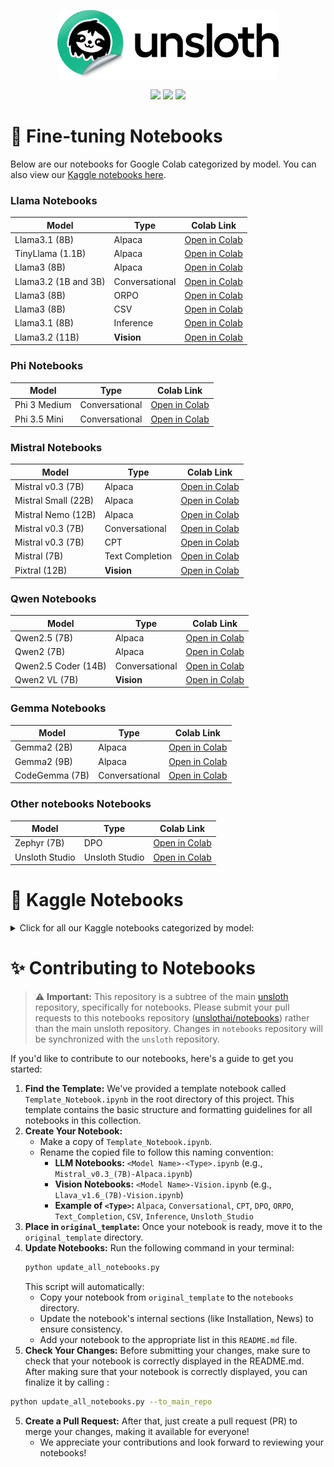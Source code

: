 <div align="center">

  <a href="https://unsloth.ai"><picture>
    <source media="(prefers-color-scheme: dark)" srcset="https://raw.githubusercontent.com/unslothai/unsloth/main/images/unsloth%20logo%20white%20text.png">
    <source media="(prefers-color-scheme: light)" srcset="https://raw.githubusercontent.com/unslothai/unsloth/main/images/unsloth%20logo%20black%20text.png">
    <img alt="unsloth logo" src="https://raw.githubusercontent.com/unslothai/unsloth/main/images/unsloth%20logo%20black%20text.png" height="110" style="max-width: 100%;">
  </picture></a>
  
<a href="https://colab.research.google.com/drive/1Ys44kVvmeZtnICzWz0xgpRnrIOjZAuxp?usp=sharing"><img src="https://raw.githubusercontent.com/unslothai/unsloth/main/images/start free finetune button.png" height="48"></a>
<a href="https://discord.gg/unsloth"><img src="https://raw.githubusercontent.com/unslothai/unsloth/main/images/Discord button.png" height="48"></a>
<a href="https://docs.unsloth.ai"><img src="https://raw.githubusercontent.com/unslothai/unsloth/refs/heads/main/images/Documentation%20Button.png" height="48"></a>

</div>

<!-- 🛑 🚨 DO NOT EDIT MANUALLY THIS SECTION UNTIL `end of notebook links`!! 🛑 🚨 -->
<!-- 🛑 🚨 THIS SECTION IS GENERATED BY `update_all_notebooks.py` AUTOMATICALLY 🛑 🚨  -->

# 📒 Fine-tuning Notebooks
Below are our notebooks for Google Colab categorized by model.
You can also view our [Kaggle notebooks here](https://github.com/unslothai/unsloth/notebooks/#Kaggle-Notebooks).

### Llama Notebooks
| Model | Type | Colab Link | 
| --- | --- | --- | 
| Llama3.1 (8B) | Alpaca | [Open in Colab](https://colab.research.google.com/github/unslothai/unsloth/blob/main/nb/nb/Llama3.1_(8B)-Alpaca.ipynb)
| TinyLlama (1.1B) | Alpaca | [Open in Colab](https://colab.research.google.com/github/unslothai/unsloth/blob/main/nb/nb/TinyLlama_(1.1B)-Alpaca.ipynb)
| Llama3 (8B) | Alpaca | [Open in Colab](https://colab.research.google.com/github/unslothai/unsloth/blob/main/nb/nb/Llama3_(8B)-Alpaca.ipynb)
| Llama3.2 (1B and 3B) | Conversational | [Open in Colab](https://colab.research.google.com/github/unslothai/unsloth/blob/main/nb/nb/Llama3.2_(1B_and_3B)-Conversational.ipynb)
| Llama3 (8B) | ORPO | [Open in Colab](https://colab.research.google.com/github/unslothai/unsloth/blob/main/nb/nb/Llama3_(8B)-ORPO.ipynb)
| Llama3 (8B) | CSV | [Open in Colab](https://colab.research.google.com/github/unslothai/unsloth/blob/main/nb/nb/Llama3_(8B)-CSV.ipynb)
| Llama3.1 (8B) | Inference | [Open in Colab](https://colab.research.google.com/github/unslothai/unsloth/blob/main/nb/nb/Llama3.1_(8B)-Inference.ipynb)
| Llama3.2 (11B) | **Vision** | [Open in Colab](https://colab.research.google.com/github/unslothai/unsloth/blob/main/nb/nb/Llama3.2_(11B)-Vision.ipynb)

### Phi Notebooks
| Model | Type | Colab Link | 
| --- | --- | --- | 
| Phi 3 Medium | Conversational | [Open in Colab](https://colab.research.google.com/github/unslothai/unsloth/blob/main/nb/nb/Phi_3_Medium-Conversational.ipynb)
| Phi 3.5 Mini | Conversational | [Open in Colab](https://colab.research.google.com/github/unslothai/unsloth/blob/main/nb/nb/Phi_3.5_Mini-Conversational.ipynb)

### Mistral Notebooks
| Model | Type | Colab Link | 
| --- | --- | --- | 
| Mistral v0.3 (7B) | Alpaca | [Open in Colab](https://colab.research.google.com/github/unslothai/unsloth/blob/main/nb/nb/Mistral_v0.3_(7B)-Alpaca.ipynb)
| Mistral Small (22B) | Alpaca | [Open in Colab](https://colab.research.google.com/github/unslothai/unsloth/blob/main/nb/nb/Mistral_Small_(22B)-Alpaca.ipynb)
| Mistral Nemo (12B) | Alpaca | [Open in Colab](https://colab.research.google.com/github/unslothai/unsloth/blob/main/nb/nb/Mistral_Nemo_(12B)-Alpaca.ipynb)
| Mistral v0.3 (7B) | Conversational | [Open in Colab](https://colab.research.google.com/github/unslothai/unsloth/blob/main/nb/nb/Mistral_v0.3_(7B)-Conversational.ipynb)
| Mistral v0.3 (7B) | CPT | [Open in Colab](https://colab.research.google.com/github/unslothai/unsloth/blob/main/nb/nb/Mistral_v0.3_(7B)-CPT.ipynb)
| Mistral (7B) | Text Completion | [Open in Colab](https://colab.research.google.com/github/unslothai/unsloth/blob/main/nb/nb/Mistral_(7B)-Text_Completion.ipynb)
| Pixtral (12B) | **Vision** | [Open in Colab](https://colab.research.google.com/github/unslothai/unsloth/blob/main/nb/nb/Pixtral_(12B)-Vision.ipynb)

### Qwen Notebooks
| Model | Type | Colab Link | 
| --- | --- | --- | 
| Qwen2.5 (7B) | Alpaca | [Open in Colab](https://colab.research.google.com/github/unslothai/unsloth/blob/main/nb/nb/Qwen2.5_(7B)-Alpaca.ipynb)
| Qwen2 (7B) | Alpaca | [Open in Colab](https://colab.research.google.com/github/unslothai/unsloth/blob/main/nb/nb/Qwen2_(7B)-Alpaca.ipynb)
| Qwen2.5 Coder (14B) | Conversational | [Open in Colab](https://colab.research.google.com/github/unslothai/unsloth/blob/main/nb/nb/Qwen2.5_Coder_(14B)-Conversational.ipynb)
| Qwen2 VL (7B) | **Vision** | [Open in Colab](https://colab.research.google.com/github/unslothai/unsloth/blob/main/nb/nb/Qwen2_VL_(7B)-Vision.ipynb)

### Gemma Notebooks
| Model | Type | Colab Link | 
| --- | --- | --- | 
| Gemma2 (2B) | Alpaca | [Open in Colab](https://colab.research.google.com/github/unslothai/unsloth/blob/main/nb/nb/Gemma2_(2B)-Alpaca.ipynb)
| Gemma2 (9B) | Alpaca | [Open in Colab](https://colab.research.google.com/github/unslothai/unsloth/blob/main/nb/nb/Gemma2_(9B)-Alpaca.ipynb)
| CodeGemma (7B) | Conversational | [Open in Colab](https://colab.research.google.com/github/unslothai/unsloth/blob/main/nb/nb/CodeGemma_(7B)-Conversational.ipynb)

### Other notebooks Notebooks
| Model | Type | Colab Link | 
| --- | --- | --- | 
| Zephyr (7B) | DPO | [Open in Colab](https://colab.research.google.com/github/unslothai/unsloth/blob/main/nb/nb/Zephyr_(7B)-DPO.ipynb)
| Unsloth Studio | Unsloth Studio | [Open in Colab](https://colab.research.google.com/github/unslothai/unsloth/blob/main/nb/nb/Unsloth_Studio.ipynb)

# 📒 Kaggle Notebooks
<details>
  <summary>   
Click for all our Kaggle notebooks categorized by model:
  </summary>

### Llama Notebooks
| Model | Type | Kaggle Link | 
| --- | --- | --- | 
| TinyLlama (1.1B) | Alpaca | [Open in Kaggle](https://www.kaggle.com/notebooks/welcome?src=https://github.com/unslothai/unsloth/blob/main/nb/nb/Kaggle-TinyLlama_(1.1B)-Alpaca.ipynb&accelerator=nvidiaTeslaT4)
| Llama3.1 (8B) | Alpaca | [Open in Kaggle](https://www.kaggle.com/notebooks/welcome?src=https://github.com/unslothai/unsloth/blob/main/nb/nb/Kaggle-Llama3.1_(8B)-Alpaca.ipynb&accelerator=nvidiaTeslaT4)
| Llama3 (8B) | Alpaca | [Open in Kaggle](https://www.kaggle.com/notebooks/welcome?src=https://github.com/unslothai/unsloth/blob/main/nb/nb/Kaggle-Llama3_(8B)-Alpaca.ipynb&accelerator=nvidiaTeslaT4)
| Llama3.2 (1B and 3B) | Conversational | [Open in Kaggle](https://www.kaggle.com/notebooks/welcome?src=https://github.com/unslothai/unsloth/blob/main/nb/nb/Kaggle-Llama3.2_(1B_and_3B)-Conversational.ipynb&accelerator=nvidiaTeslaT4)
| Llama3 (8B) | ORPO | [Open in Kaggle](https://www.kaggle.com/notebooks/welcome?src=https://github.com/unslothai/unsloth/blob/main/nb/nb/Kaggle-Llama3_(8B)-ORPO.ipynb&accelerator=nvidiaTeslaT4)
| Llama3 (8B) | CSV | [Open in Kaggle](https://www.kaggle.com/notebooks/welcome?src=https://github.com/unslothai/unsloth/blob/main/nb/nb/Kaggle-Llama3_(8B)-CSV.ipynb&accelerator=nvidiaTeslaT4)
| Llama3.1 (8B) | Inference | [Open in Kaggle](https://www.kaggle.com/notebooks/welcome?src=https://github.com/unslothai/unsloth/blob/main/nb/nb/Kaggle-Llama3.1_(8B)-Inference.ipynb&accelerator=nvidiaTeslaT4)
| Llama3.2 (11B) | **Vision** | [Open in Kaggle](https://www.kaggle.com/notebooks/welcome?src=https://github.com/unslothai/unsloth/blob/main/nb/nb/Kaggle-Llama3.2_(11B)-Vision.ipynb&accelerator=nvidiaTeslaT4)

### Phi Notebooks
| Model | Type | Kaggle Link | 
| --- | --- | --- | 
| Phi 3.5 Mini | Conversational | [Open in Kaggle](https://www.kaggle.com/notebooks/welcome?src=https://github.com/unslothai/unsloth/blob/main/nb/nb/Kaggle-Phi_3.5_Mini-Conversational.ipynb&accelerator=nvidiaTeslaT4)
| Phi 3 Medium | Conversational | [Open in Kaggle](https://www.kaggle.com/notebooks/welcome?src=https://github.com/unslothai/unsloth/blob/main/nb/nb/Kaggle-Phi_3_Medium-Conversational.ipynb&accelerator=nvidiaTeslaT4)

### Mistral Notebooks
| Model | Type | Kaggle Link | 
| --- | --- | --- | 
| Mistral Small (22B) | Alpaca | [Open in Kaggle](https://www.kaggle.com/notebooks/welcome?src=https://github.com/unslothai/unsloth/blob/main/nb/nb/Kaggle-Mistral_Small_(22B)-Alpaca.ipynb&accelerator=nvidiaTeslaT4)
| Mistral Nemo (12B) | Alpaca | [Open in Kaggle](https://www.kaggle.com/notebooks/welcome?src=https://github.com/unslothai/unsloth/blob/main/nb/nb/Kaggle-Mistral_Nemo_(12B)-Alpaca.ipynb&accelerator=nvidiaTeslaT4)
| Mistral v0.3 (7B) | Alpaca | [Open in Kaggle](https://www.kaggle.com/notebooks/welcome?src=https://github.com/unslothai/unsloth/blob/main/nb/nb/Kaggle-Mistral_v0.3_(7B)-Alpaca.ipynb&accelerator=nvidiaTeslaT4)
| Mistral v0.3 (7B) | Conversational | [Open in Kaggle](https://www.kaggle.com/notebooks/welcome?src=https://github.com/unslothai/unsloth/blob/main/nb/nb/Kaggle-Mistral_v0.3_(7B)-Conversational.ipynb&accelerator=nvidiaTeslaT4)
| Mistral v0.3 (7B) | CPT | [Open in Kaggle](https://www.kaggle.com/notebooks/welcome?src=https://github.com/unslothai/unsloth/blob/main/nb/nb/Kaggle-Mistral_v0.3_(7B)-CPT.ipynb&accelerator=nvidiaTeslaT4)
| Mistral (7B) | Text Completion | [Open in Kaggle](https://www.kaggle.com/notebooks/welcome?src=https://github.com/unslothai/unsloth/blob/main/nb/nb/Kaggle-Mistral_(7B)-Text_Completion.ipynb&accelerator=nvidiaTeslaT4)
| Pixtral (12B) | **Vision** | [Open in Kaggle](https://www.kaggle.com/notebooks/welcome?src=https://github.com/unslothai/unsloth/blob/main/nb/nb/Kaggle-Pixtral_(12B)-Vision.ipynb&accelerator=nvidiaTeslaT4)

### Qwen Notebooks
| Model | Type | Kaggle Link | 
| --- | --- | --- | 
| Qwen2 (7B) | Alpaca | [Open in Kaggle](https://www.kaggle.com/notebooks/welcome?src=https://github.com/unslothai/unsloth/blob/main/nb/nb/Kaggle-Qwen2_(7B)-Alpaca.ipynb&accelerator=nvidiaTeslaT4)
| Qwen2.5 (7B) | Alpaca | [Open in Kaggle](https://www.kaggle.com/notebooks/welcome?src=https://github.com/unslothai/unsloth/blob/main/nb/nb/Kaggle-Qwen2.5_(7B)-Alpaca.ipynb&accelerator=nvidiaTeslaT4)
| Qwen2.5 Coder (14B) | Conversational | [Open in Kaggle](https://www.kaggle.com/notebooks/welcome?src=https://github.com/unslothai/unsloth/blob/main/nb/nb/Kaggle-Qwen2.5_Coder_(14B)-Conversational.ipynb&accelerator=nvidiaTeslaT4)
| Qwen2 VL (7B) | **Vision** | [Open in Kaggle](https://www.kaggle.com/notebooks/welcome?src=https://github.com/unslothai/unsloth/blob/main/nb/nb/Kaggle-Qwen2_VL_(7B)-Vision.ipynb&accelerator=nvidiaTeslaT4)

### Gemma Notebooks
| Model | Type | Kaggle Link | 
| --- | --- | --- | 
| Gemma2 (2B) | Alpaca | [Open in Kaggle](https://www.kaggle.com/notebooks/welcome?src=https://github.com/unslothai/unsloth/blob/main/nb/nb/Kaggle-Gemma2_(2B)-Alpaca.ipynb&accelerator=nvidiaTeslaT4)
| Gemma2 (9B) | Alpaca | [Open in Kaggle](https://www.kaggle.com/notebooks/welcome?src=https://github.com/unslothai/unsloth/blob/main/nb/nb/Kaggle-Gemma2_(9B)-Alpaca.ipynb&accelerator=nvidiaTeslaT4)
| CodeGemma (7B) | Conversational | [Open in Kaggle](https://www.kaggle.com/notebooks/welcome?src=https://github.com/unslothai/unsloth/blob/main/nb/nb/Kaggle-CodeGemma_(7B)-Conversational.ipynb&accelerator=nvidiaTeslaT4)

### Other notebooks Notebooks
| Model | Type | Kaggle Link | 
| --- | --- | --- | 
| Zephyr (7B) | DPO | [Open in Kaggle](https://www.kaggle.com/notebooks/welcome?src=https://github.com/unslothai/unsloth/blob/main/nb/nb/Kaggle-Zephyr_(7B)-DPO.ipynb&accelerator=nvidiaTeslaT4)
| Unsloth Studio | Unsloth Studio | [Open in Kaggle](https://www.kaggle.com/notebooks/welcome?src=https://github.com/unslothai/unsloth/blob/main/nb/nb/Kaggle-Unsloth_Studio.ipynb&accelerator=nvidiaTeslaT4)

</details>

<!-- Last updated on: 2025-01-05 16:14:09 -->
<!-- End of Notebook Links -->

# ✨ Contributing to Notebooks

> ⚠️ **Important:** This repository is a subtree of the main [unsloth](https://github.com/unslothai/unsloth) repository, specifically for notebooks. Please submit your pull requests to this notebooks repository ([unslothai/notebooks](https://github.com/unslothai/notebooks)) rather than the main unsloth repository. Changes in `notebooks` repository will be synchronized with the `unsloth` repository.


If you'd like to contribute to our notebooks, here's a guide to get you started:

1. **Find the Template:**  We've provided a template notebook called `Template_Notebook.ipynb` in the root directory of this project. This template contains the basic structure and formatting guidelines for all notebooks in this collection.
2. **Create Your Notebook:**
    *   Make a copy of `Template_Notebook.ipynb`.
    *   Rename the copied file to follow this naming convention:
        *   **LLM Notebooks:** `<Model Name>-<Type>.ipynb` (e.g., `Mistral_v0.3_(7B)-Alpaca.ipynb`)
        *   **Vision Notebooks:** `<Model Name>-Vision.ipynb` (e.g., `Llava_v1.6_(7B)-Vision.ipynb`)
        *   **Example of `<Type>`:** `Alpaca`, `Conversational`, `CPT`, `DPO`, `ORPO`, `Text_Completion`, `CSV`, `Inference`, `Unsloth_Studio`
    <!-- *   Modify the content of your notebook, adding your code, explanations, and any other relevant information. Make sure to follow the structure and guidelines from the template. -->
3. **Place in `original_template`:** Once your notebook is ready, move it to the `original_template` directory.
4. **Update Notebooks:** Run the following command in your terminal:
    ```bash
    python update_all_notebooks.py
    ```
    This script will automatically:
    *   Copy your notebook from `original_template` to the `notebooks` directory.
    *   Update the notebook's internal sections (like Installation, News) to ensure consistency.
    *   Add your notebook to the appropriate list in this `README.md` file.
5. **Check Your Changes:** Before submitting your changes, make sure to check that your notebook is correctly displayed in the README.md. After making sure that your notebook is correctly displayed, you can finalize it by calling :
```bash
python update_all_notebooks.py --to_main_repo
```
5. **Create a Pull Request:** After that, just create a pull request (PR) to merge your changes, making it available for everyone!
    *   We appreciate your contributions and look forward to reviewing your notebooks!
